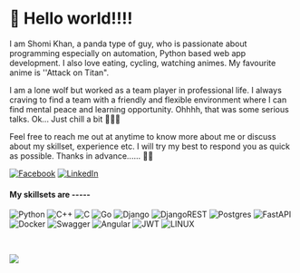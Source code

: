 # 💫 Hello world!!!!
I am Shomi Khan, a panda type of guy, who is passionate about programming especially on automation, Python based web app development.
I also love eating, cycling, watching animes. My favourite anime is ''Attack on Titan".

I am a lone wolf but worked as a team player in professional life. I always craving to find a team with a friendly and flexible environment where I can find mental peace and learning opportunity. 
Ohhhh, that was some serious talks.
Ok... Just chill a bit 🤘🤘🤘

Feel free to reach me out at anytime to know more about me or discuss about my skillset, experience etc.
I will try my best to respond you as quick as possible.
Thanks in advance...... 🙂🙂

[![Facebook](https://img.shields.io/badge/Facebook-%231877F2.svg?logo=Facebook&logoColor=white)](https://facebook.com/shomi.khan1) [![LinkedIn](https://img.shields.io/badge/LinkedIn-%230077B5.svg?logo=linkedin&logoColor=white)](https://linkedin.com/in/shomi-khan-64b418118)

#### My skillsets are -----

![Python](https://img.shields.io/badge/python-3670A0?logo=python&logoColor=ffdd54&style=for-the-badge) ![C++](https://img.shields.io/badge/c++-%2300599C.svg?logo=c%2B%2B&logoColor=white&style=for-the-badge) ![C](https://img.shields.io/badge/c-%2300599C.svg?logo=c&logoColor=white&style=for-the-badge) ![Go](https://img.shields.io/badge/go-%2300ADD8.svg?logo=go&logoColor=white&style=for-the-badge) ![Django](https://img.shields.io/badge/django-%23092E20.svg?logo=django&logoColor=white&style=for-the-badge) ![DjangoREST](https://img.shields.io/badge/DJANGO-REST-ff1709?logo=django&logoColor=white&color=ff1709&labelColor=gray&style=for-the-badge) ![Postgres](https://img.shields.io/badge/postgres-%23316192.svg?logo=postgresql&logoColor=white&style=for-the-badge) ![FastAPI](https://img.shields.io/badge/FastAPI-005571?logo=fastapi&style=for-the-badge) ![Docker](https://img.shields.io/badge/docker-%230db7ed.svg?logo=docker&logoColor=white&style=for-the-badge) ![Swagger](https://img.shields.io/badge/-Swagger-%23Clojure?logo=swagger&logoColor=white&style=for-the-badge) ![Angular](https://img.shields.io/badge/angular-%23DD0031.svg?logo=angular&logoColor=white&style=for-the-badge) ![JWT](https://img.shields.io/badge/JWT-black?logo=JSON%20web%20tokens&style=for-the-badge) ![LINUX](https://img.shields.io/badge/Linux-FCC624?logo=linux&logoColor=black&style=for-the-badge)

<br/>

![](https://github-readme-streak-stats.herokuapp.com/?user=nahK994&theme=city_light&hide_border=false)

<!-- Proudly created with GPRM ( https://gprm.itsvg.in ) -->

<!-- ![Top Langs](https://github-readme-stats.vercel.app/api/top-langs/?username=nahK994&exclude_repo=V,handGestureStaffs,colorHand,ABCD&layout=compact) -->
